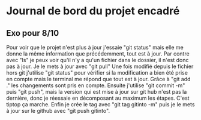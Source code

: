 # Journal de bord du projet encadré

## Exo pour 8/10 
Pour voir que le projet n'est plus à jour j'essaie "git status" mais elle me donne la même information que précédemment, tout est à jour. Par contre avec "ls" je peux voir qu'il n'y a qu'un fichier dans le dossier, il n'est donc pas à jour. Je le mets à jour avec "git pull" Une fois modifié depuis le fichier hors git j'utilise "git status" pour vérifier si la modification a bien été prise en compte mais le terminal me répond que tout est à jour. Grâce à "git add ." les changements sont pris en compte. Ensuite j'utilise "git commit -m" puis "git push", mais la version qui est mise à jour sur git hub n'est pas la dernière, donc je réessaie en décomposant au maximum les étapes. C'est tiptop ça marche. Enfin je crée le tag avec "git tag gitinto -m" puis je le mets à jour sur le github avec "git push gitinto".
